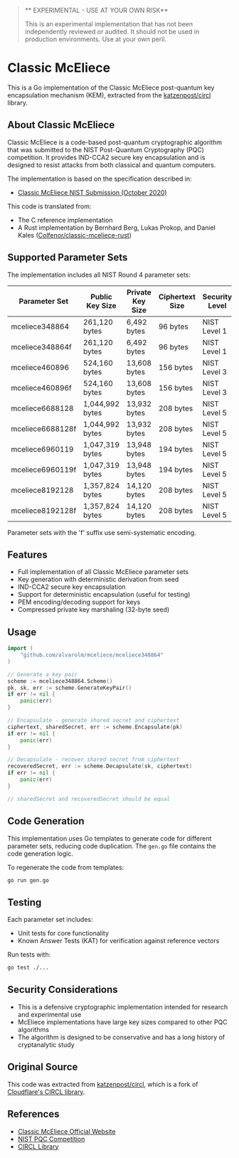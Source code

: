 
>** EXPERIMENTAL - USE AT YOUR OWN RISK**
>
>This is an experimental implementation that has not been independently reviewed or audited. It should not be used in production environments. Use at your own peril.



# Classic McEliece

This is a Go implementation of the Classic McEliece post-quantum key encapsulation mechanism (KEM), extracted from the [katzenpost/circl](https://github.com/katzenpost/circl) library.

## About Classic McEliece

Classic McEliece is a code-based post-quantum cryptographic algorithm that was submitted to the NIST Post-Quantum Cryptography (PQC) competition. It provides IND-CCA2 secure key encapsulation and is designed to resist attacks from both classical and quantum computers.

The implementation is based on the specification described in:
- [Classic McEliece NIST Submission (October 2020)](https://classic.mceliece.org/nist/mceliece-20201010.pdf)

This code is translated from:
- The C reference implementation
- A Rust implementation by Bernhard Berg, Lukas Prokop, and Daniel Kales ([Colfenor/classic-mceliece-rust](https://github.com/Colfenor/classic-mceliece-rust))

## Supported Parameter Sets

The implementation includes all NIST Round 4 parameter sets:

| Parameter Set | Public Key Size | Private Key Size | Ciphertext Size | Security Level |
|--------------|-----------------|------------------|-----------------|----------------|
| mceliece348864 | 261,120 bytes | 6,492 bytes | 96 bytes | NIST Level 1 |
| mceliece348864f | 261,120 bytes | 6,492 bytes | 96 bytes | NIST Level 1 |
| mceliece460896 | 524,160 bytes | 13,608 bytes | 156 bytes | NIST Level 3 |
| mceliece460896f | 524,160 bytes | 13,608 bytes | 156 bytes | NIST Level 3 |
| mceliece6688128 | 1,044,992 bytes | 13,932 bytes | 208 bytes | NIST Level 5 |
| mceliece6688128f | 1,044,992 bytes | 13,932 bytes | 208 bytes | NIST Level 5 |
| mceliece6960119 | 1,047,319 bytes | 13,948 bytes | 194 bytes | NIST Level 5 |
| mceliece6960119f | 1,047,319 bytes | 13,948 bytes | 194 bytes | NIST Level 5 |
| mceliece8192128 | 1,357,824 bytes | 14,120 bytes | 208 bytes | NIST Level 5 |
| mceliece8192128f | 1,357,824 bytes | 14,120 bytes | 208 bytes | NIST Level 5 |

Parameter sets with the 'f' suffix use semi-systematic encoding.

## Features

- Full implementation of all Classic McEliece parameter sets
- Key generation with deterministic derivation from seed
- IND-CCA2 secure key encapsulation
- Support for deterministic encapsulation (useful for testing)
- PEM encoding/decoding support for keys
- Compressed private key marshaling (32-byte seed)

## Usage

```go
import (
    "github.com/alvarolm/mceliece/mceliece348864"
)

// Generate a key pair
scheme := mceliece348864.Scheme()
pk, sk, err := scheme.GenerateKeyPair()
if err != nil {
    panic(err)
}

// Encapsulate - generate shared secret and ciphertext
ciphertext, sharedSecret, err := scheme.Encapsulate(pk)
if err != nil {
    panic(err)
}

// Decapsulate - recover shared secret from ciphertext
recoveredSecret, err := scheme.Decapsulate(sk, ciphertext)
if err != nil {
    panic(err)
}

// sharedSecret and recoveredSecret should be equal
```

## Code Generation

This implementation uses Go templates to generate code for different parameter sets, reducing code duplication. The `gen.go` file contains the code generation logic.

To regenerate the code from templates:

```bash
go run gen.go
```

## Testing

Each parameter set includes:
- Unit tests for core functionality
- Known Answer Tests (KAT) for verification against reference vectors

Run tests with:

```bash
go test ./...
```

## Security Considerations

- This is a defensive cryptographic implementation intended for research and experimental use
- McEliece implementations have large key sizes compared to other PQC algorithms
- The algorithm is designed to be conservative and has a long history of cryptanalytic study

## Original Source

This code was extracted from [katzenpost/circl](https://github.com/katzenpost/circl), which is a fork of [Cloudflare's CIRCL library](https://github.com/cloudflare/circl).

## References

- [Classic McEliece Official Website](https://classic.mceliece.org/)
- [NIST PQC Competition](https://csrc.nist.gov/projects/post-quantum-cryptography)
- [CIRCL Library](https://github.com/katzenpost/circl)
